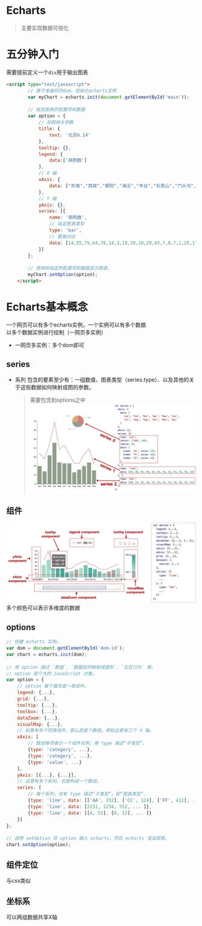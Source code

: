 # Echarts

> 主要实现数据可视化

# 五分钟入门
需要提前定义一个`div`用于输出图表
```html
<script type="text/javascript">
        // 基于准备好的dom，初始化echarts实例
        var myChart = echarts.init(document.getElementById('main'));

        // 指定图表的配置项和数据
        var option = {
            // 标题相关参数
            title: {
                text: '北京6.14'
            },
            tooltip: {},
            legend: {
                data:['病例数']
            },
            // X 轴
            xAxis: {
                data: ["东城","西城","朝阳","海淀","丰台","石景山","门头沟","房山","通州","顺义","昌平","大兴","怀柔","平谷","密云","延庆","外地来京","境外输入"]
            },
            // Y 轴
            yAxis: {},
            series: [{
                name: '病例数',
                // 指定图表类型
                type: 'bar',
                // 数据对应
                data: [14,55,75,64,78,14,3,18,19,10,29,43,7,0,7,1,25,174,637]
            }]
        };

        // 使用刚指定的配置项和数据显示图表。
        myChart.setOption(option);
    </script>
```

# Echarts基本概念
一个网页可以有多个echarts实例，一个实例可以有多个数据\
以多个数据实例进行绘制（一网页多实例）
- 一网页多实例：多个dom即可

## series

- 系列 包含的要素至少有：一组数值、图表类型（series.type）、以及其他的关于这些数据如何映射成图的参数。
    > 需要包含到options之中
    ![series](../../static/实训/Day4/series-all-a.jpg)

## 组件
![components](../../static/实训/Day4/components.jpg)
多个颜色可以表示多维度的数据

## options
```javascript
// 创建 echarts 实例。
var dom = document.getElementById('dom-id');
var chart = echarts.init(dom);

// 用 option 描述 `数据`、`数据如何映射成图形`、`交互行为` 等。
// option 是个大的 JavaScript 对象。
var option = {
    // option 每个属性是一类组件。
    legend: {...},
    grid: {...},
    tooltip: {...},
    toolbox: {...},
    dataZoom: {...},
    visualMap: {...},
    // 如果有多个同类组件，那么就是个数组。例如这里有三个 X 轴。
    xAxis: [
        // 数组每项表示一个组件实例，用 type 描述“子类型”。
        {type: 'category', ...},
        {type: 'category', ...},
        {type: 'value', ...}
    ],
    yAxis: [{...}, {...}],
    // 这里有多个系列，也是构成一个数组。
    series: [
        // 每个系列，也有 type 描述“子类型”，即“图表类型”。
        {type: 'line', data: [['AA', 332], ['CC', 124], ['FF', 412], ... ]},
        {type: 'line', data: [2231, 1234, 552, ... ]},
        {type: 'line', data: [[4, 51], [8, 12], ... ]}
    }]
};

// 调用 setOption 将 option 输入 echarts，然后 echarts 渲染图表。
chart.setOption(option);
```

## 组件定位
与css类似

## 坐标系
可以两组数据共享X轴